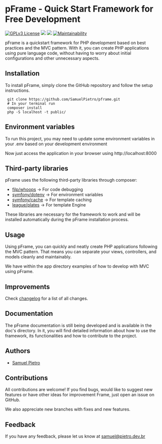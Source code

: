 # pFrame - Quick Start Framework for Free Development

[![GPLv3 License](https://img.shields.io/badge/License-GPL%20v3-yellow.svg)](https://opensource.org/licenses/)
![](https://img.shields.io/github/release/SamuelPietro/pframe)
![](https://img.shields.io/github/issues/SamuelPietro/pframe)
[![Maintainability](https://api.codeclimate.com/v1/badges/9c8c322765b71a7eb7e4/maintainability)](https://codeclimate.com/github/SamuelPietro/pframe/maintainability)

pFrame is a quickstart framework for PHP development based on best practices and the MVC pattern. With it, you can
create PHP applications using pure language code, without having to worry about initial configurations and other
unnecessary aspects.

## Installation

To install pFrame, simply clone the GitHub repository and follow the setup instructions.

     git clone https://github.com/SamuelPietro/pframe.git
     # In your terminal run
     composer install
     php -S localhost -t public/

## Environment variables

To run this project, you may need to update some environment variables in your .env based on your development
environment

Now just access the application in your browser using http://localhost:8000

## Third-party libraries

pFrame uses the following third-party libraries through composer:

- [filp/whoops](https://github.com/filp/whoops) -> For code debugging
- [symfony/dotenv](https://github.com/symfony/dotenv) -> For environment variables
- [symfony/cache](https://github.com/symfony/cache) -> For template caching
- [league/plates](https://github.com/thephpleague/plates) -> For template Engine

These libraries are necessary for the framework to work and will be installed automatically during the pFrame
installation process.

## Usage

Using pFrame, you can quickly and neatly create PHP applications following the MVC pattern. That means you can
separate your views, controllers, and models cleanly and maintainably.

We have within the app directory examples of how to develop with MVC using pFrame.

## Improvements

Check [changelog](https://github.com/SamuelPietro/pframe/commits/master) for a list of all changes.

## Documentation

The pFrame documentation is still being developed and is available in the doc's directory. In it, you will find detailed
information about how to use the framework, its functionalities and how to contribute to the project.

## Authors

- [Samuel Pietro](https://www.github.com/samuelpietro)

## Contributions


All contributions are welcome! If you find bugs, would like to suggest new features or have other ideas for improvement
Frame, just open an issue on GitHub.

We also appreciate new branches with fixes and new features.

## Feedback

If you have any feedback, please let us know at samuel@pietro.dev.br
